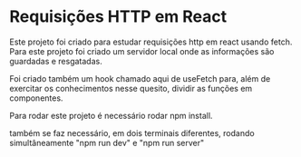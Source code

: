 # Requisições HTTP em React

Este projeto foi criado para estudar requisições http em react usando fetch.
Para este projeto foi criado um servidor local onde as informações são guardadas e resgatadas.

Foi criado também um hook chamado aqui de useFetch para, além de exercitar os conhecimentos nesse quesito, dividir as funções em componentes.

Para rodar este projeto é necessário rodar npm install.

também se faz necessário, em dois terminais diferentes, rodando simultâneamente "npm run dev" e "npm run server"
